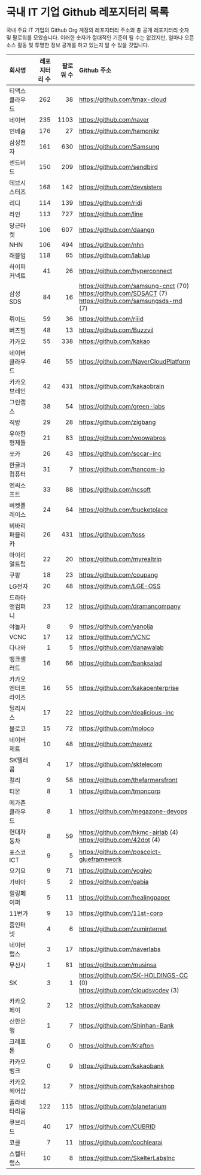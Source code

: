 # 국내 IT 기업 Github 레포지터리 목록
국내 주요 IT 기업의 Github Org 계정의 레포지터리 주소와 총 공개 레포지터리 숫자 및 팔로워를 모았습니다. 이러한 숫자가 절대적인 기준이 될 수는 없겠지만, 얼마나 오픈 소스 활동 및 투명한 정보 공개를 하고 있는지 알 수 있을 것입니다.

<!-- MARKDOWN_TABLE(GITHUB): START -->

| **회사명** | **레포지터리 수** | **팔로워 수** | **Github 주소** |
|:---|---:|---:|:---|
| 티맥스클라우드 | 262 | 38 | https://github.com/tmax-cloud |
| 네이버 | 235 | 1103 | https://github.com/naver |
| 인베슘 | 176 | 27 | https://github.com/hamonikr |
| 삼성전자 | 161 | 630 | https://github.com/Samsung |
| 센드버드 | 150 | 209 | https://github.com/sendbird |
| 데브시스터즈 | 168 | 142 | https://github.com/devsisters |
| 리디 | 114 | 139 | https://github.com/ridi |
| 라인 | 113 | 727 | https://github.com/line |
| 당근마켓 | 106 | 607 | https://github.com/daangn |
| NHN | 106 | 494 | https://github.com/nhn |
| 래블업 | 118 | 65 | https://github.com/lablup |
| 하이퍼커넥트 | 41 | 26 | https://github.com/hyperconnect |
| 삼성SDS | 84 | 16 | https://github.com/samsung-cnct (70)<br />https://github.com/SDSACT (7)<br />https://github.com/samsungsds-rnd (7) |
| 뤼이드 | 59 | 36 | https://github.com/riiid |
| 버즈빌 | 48 | 13 | https://github.com/Buzzvil |
| 카카오 | 55 | 338 | https://github.com/kakao |
| 네이버클라우드 | 46 | 55 | https://github.com/NaverCloudPlatform |
| 카카오브레인 | 42 | 431 | https://github.com/kakaobrain |
| 그린랩스 | 38 | 54 | https://github.com/green-labs |
| 직방 | 29 | 28 | https://github.com/zigbang |
| 우아한형제들 | 21 | 83 | https://github.com/woowabros |
| 쏘카 | 26 | 43 | https://github.com/socar-inc |
| 한글과컴퓨터 | 31 | 7 | https://github.com/hancom-io |
| 엔씨소프트 | 33 | 88 | https://github.com/ncsoft |
| 버켓플레이스 | 24 | 64 | https://github.com/bucketplace |
| 비바리퍼블리카 | 26 | 431 | https://github.com/toss |
| 마이리얼트립 | 22 | 20 | https://github.com/myrealtrip |
| 쿠팡 | 18 | 23 | https://github.com/coupang |
| LG전자 | 20 | 48 | https://github.com/LGE-OSS |
| 드라마앤컴퍼니 | 23 | 12 | https://github.com/dramancompany |
| 야놀자 | 8 | 9 | https://github.com/yanolja |
| VCNC | 17 | 12 | https://github.com/VCNC |
| 다나와 | 1 | 5 | https://github.com/danawalab |
| 뱅크샐러드 | 16 | 66 | https://github.com/banksalad |
| 카카오엔터프라이즈 | 16 | 55 | https://github.com/kakaoenterprise |
| 딜리셔스 | 17 | 22 | https://github.com/dealicious-inc |
| 몰로코 | 15 | 72 | https://github.com/moloco |
| 네이버제트 | 10 | 48 | https://github.com/naverz |
| SK텔레콤 | 4 | 17 | https://github.com/sktelecom |
| 컬리 | 9 | 58 | https://github.com/thefarmersfront |
| 티몬 | 8 | 1 | https://github.com/tmoncorp |
| 메가존클라우드 | 8 | 1 | https://github.com/megazone-devops |
| 현대자동차 | 8 | 59 | https://github.com/hkmc-airlab (4)<br />https://github.com/42dot (4) |
| 포스코ICT | 9 | 5 | https://github.com/poscoict-glueframework |
| 요기요 | 9 | 71 | https://github.com/yogiyo |
| 가비아 | 5 | 2 | https://github.com/gabia |
| 힐링페이퍼 | 5 | 11 | https://github.com/healingpaper |
| 11번가 | 9 | 13 | https://github.com/11st-corp |
| 줌인터넷 | 4 | 6 | https://github.com/zuminternet |
| 네이버랩스 | 3 | 17 | https://github.com/naverlabs |
| 무신사 | 1 | 81 | https://github.com/musinsa |
| SK | 3 | 1 | https://github.com/SK-HOLDINGS-CC (0)<br />https://github.com/cloudsvcdev (3) |
| 카카오페이 | 2 | 12 | https://github.com/kakaopay |
| 신한은행 | 1 | 7 | https://github.com/Shinhan-Bank |
| 크레프톤 | 0 | 0 | https://github.com/Krafton |
| 카카오뱅크 | 0 | 9 | https://github.com/kakaobank |
| 카카오헤어샵 | 12 | 7 | https://github.com/kakaohairshop |
| 플라네타리움 | 122 | 115 | https://github.com/planetarium |
| 큐브리드 | 40 | 17 | https://github.com/CUBRID |
| 코클 | 7 | 11 | https://github.com/cochlearai |
| 스켈터랩스 | 10 | 8 | https://github.com/SkelterLabsInc |

<!-- MARKDOWN_TABLE(GITHUB): END -->
